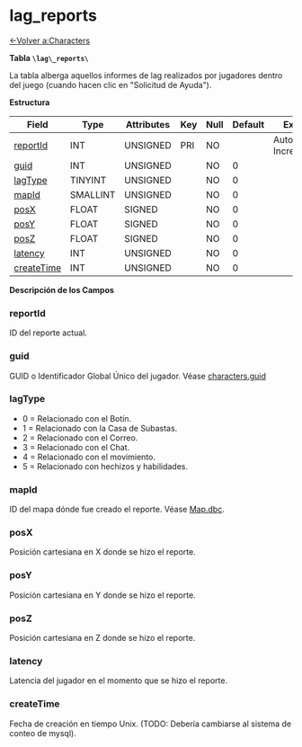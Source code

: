 # lag\_reports

[<-Volver a:Characters](database-characters)

**Tabla `\lag\_reports\`**

La tabla alberga aquellos informes de lag realizados por jugadores dentro del juego (cuando hacen clic en "Solicitud de Ayuda").

**Estructura**

| Field           | Type     | Attributes | Key | Null | Default | Extra          | Comment |
| --------------- | -------- | ---------- | --- | ---- | ------- | -------------- | ------- |
| [reportId][1]   | INT      | UNSIGNED   | PRI | NO   |         | Auto Increment |         |
| [guid][2]       | INT      | UNSIGNED   |     | NO   | 0       |                |         |
| [lagType][3]    | TINYINT  | UNSIGNED   |     | NO   | 0       |                |         |
| [mapId][4]      | SMALLINT | UNSIGNED   |     | NO   | 0       |                |         |
| [posX][5]       | FLOAT    | SIGNED     |     | NO   | 0       |                |         |
| [posY][6]       | FLOAT    | SIGNED     |     | NO   | 0       |                |         |
| [posZ][7]       | FLOAT    | SIGNED     |     | NO   | 0       |                |         |
| [latency][8]    | INT      | UNSIGNED   |     | NO   | 0       |                |         |
| [createTime][9] | INT      | UNSIGNED   |     | NO   | 0       |                |         |

[1]: #reportid
[2]: #guid
[3]: #lagtype
[4]: #mapid
[5]: #posx
[6]: #posy
[7]: #posz
[8]: #latency
[9]: #createtime

**Descripción de los Campos**

### reportId

ID del reporte actual.

### guid

GUID o Identificador Global Único del jugador. Véase [characters.guid](characters#guid)

### lagType

* 0 = Relacionado con el Botín.
* 1 = Relacionado con la Casa de Subastas.
* 2 = Relacionado con el Correo.
* 3 = Relacionado con el Chat.
* 4 = Relacionado con el movimiento.
* 5 = Relacionado con hechizos y habilidades.

### mapId

ID del mapa dónde fue creado el reporte. Véase [Map.dbc](map).

### posX

Posición cartesiana en X donde se hizo el reporte.

### posY

Posición cartesiana en Y donde se hizo el reporte.

### posZ

Posición cartesiana en Z donde se hizo el reporte.

### latency

Latencia del jugador en el momento que se hizo el reporte.

### createTime

Fecha de creación en tiempo Unix. (TODO: Debería cambiarse al sistema de conteo de mysql).
